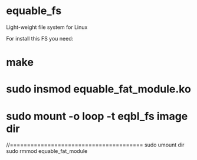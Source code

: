 # equable_fs
Light-weight file system for Linux

For install this FS you need:
# make
# sudo insmod equable_fat_module.ko
# sudo mount -o loop -t eqbl_fs image dir
//=======================================
sudo umount dir
sudo rmmod equable_fat_module